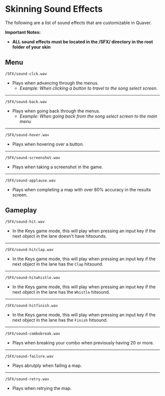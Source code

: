 # Skinning Sound Effects
The following are a list of sound effects that are customizable in Quaver.

**Important Notes:**
* **ALL sound effects must be located in the /SFX/ directory in the root folder of your skin**

## Menu ##
`/SFX/sound-clck.wav`

* Plays when advancing through the menus. 
     * *Example: When clicking a button to travel to the song select screen.*
     
---

`/SFX/sound-back.wav`

* Plays when going back through the menus.
     * *Example: When going back from the song select screen to the main menu*

---

`/SFX/sound-hover.wav`

* Plays when hovering over a button.

---

`/SFX/sound-screenshot.wav`

* Plays when taking a screenshot in the game.

---

`/SFX/sound-applause.wav`

* Plays when completing a map with over 80% accuracy in the results screen.

## Gameplay ##
`/SFX/sound-hit.wav`

* In the Keys game mode, this will play when pressing an input key if the next object in the lane doesn't have hitsounds.

---

`/SFX/sound-hitclap.wav`

* In the Keys game mode, this will play when pressing an input key if the next object in the lane has the `Clap` hitsound.

---

`/SFX/sound-hitwhistle.wav`

* In the Keys game mode, this will play when pressing an input key if the next object in the lane has the `Whistle` hitsound.

---

`/SFX/sound-hitfinish.wav`

* In the Keys game mode, this will play when pressing an input key if the next object in the lane has the `Finish` hitsound.

---

`/SFX/sound-combobreak.wav`

* Plays when breaking your combo when previously having 20 or more.

---

`/SFX/sound-failure.wav`

* Plays abrutply when failing a map.

---

`/SFX/sound-retry.wav`

* Plays when retrying the map.

